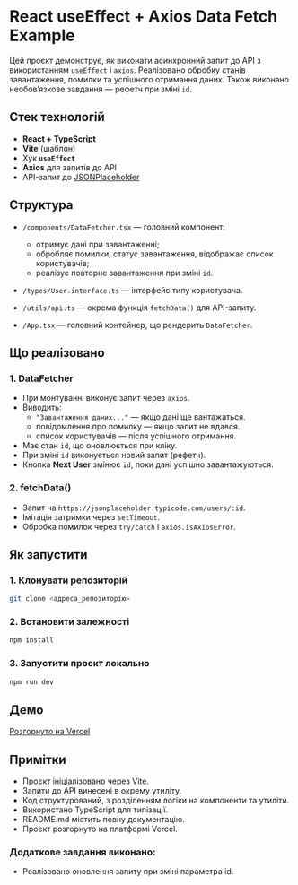 # React useEffect + Axios Data Fetch Example

Цей проєкт демонструє, як виконати асинхронний запит до API з використанням `useEffect` і `axios`. Реалізовано обробку станів завантаження, помилки та успішного отримання даних. Також виконано необов’язкове завдання — рефетч при зміні `id`.


## Стек технологій

- **React + TypeScript**
- **Vite** (шаблон)
- Хук **`useEffect`**
- **Axios** для запитів до API
- API-запит до [JSONPlaceholder](https://jsonplaceholder.typicode.com)


## Структура

- `/components/DataFetcher.tsx` — головний компонент:
  - отримує дані при завантаженні;
  - обробляє помилки, статус завантаження, відображає список користувачів;
  - реалізує повторне завантаження при зміні `id`.

- `/types/User.interface.ts` — інтерфейс типу користувача.
- `/utils/api.ts` — окрема функція `fetchData()` для API-запиту.
- `/App.tsx` — головний контейнер, що рендерить `DataFetcher`.


## Що реалізовано

### 1. DataFetcher

- При монтуванні виконує запит через `axios`.
- Виводить:
  - `"Завантаження даних..."` — якщо дані ще вантажаться.
  - повідомлення про помилку — якщо запит не вдався.
  - список користувачів — після успішного отримання.
- Має стан `id`, що оновлюється при кліку.
- При зміні `id` виконується новий запит (рефетч).
- Кнопка **Next User** змінює `id`, поки дані успішно завантажуються.

### 2. fetchData()

- Запит на `https://jsonplaceholder.typicode.com/users/:id`.
- Імітація затримки через `setTimeout`.
- Обробка помилок через `try/catch` і `axios.isAxiosError`.


## Як запустити

### 1. Клонувати репозиторій

```bash
git clone <адреса_репозиторію>
```

### 2. Встановити залежності

```bash
npm install
```

### 3. Запустити проєкт локально

```bash
npm run dev
```

## Демо

[Розгорнуто на Vercel](https://fullstack-hw42-react-use-effect.vercel.app/)

## Примітки

- Проєкт ініціалізовано через Vite.
- Запити до API винесені в окрему утиліту.
- Код структурований, з розділенням логіки на компоненти та утиліти.
- Використано TypeScript для типізації.
- README.md містить повну документацію.
- Проєкт розгорнуто на платформі Vercel.

### Додаткове завдання виконано:

- Реалізовано оновлення запиту при зміні параметра id.